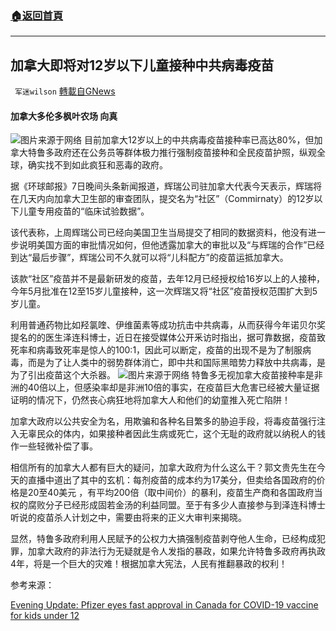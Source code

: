 ###  [:house:返回首頁](https://github.com/ourhimalayas/txt)
---


## 加拿大即将对12岁以下儿童接种中共病毒疫苗
` 军迷wilson` [轉載自GNews](https://gnews.org/zh-hans/1580306/)

#### 加拿大多伦多枫叶农场 向真
![](https://assets.gnews.org/wp-content/uploads/2021/10/2C0A976B-0F43-426E-89D5-36F0F91645BF_1_201_a.jpeg)图片来源于网络
目前加拿大12岁以上的中共病毒疫苗接种率已高达80%，但加拿大特鲁多政府还在公务员等群体极力推行强制疫苗接种和全民疫苗护照，纵观全球，确实找不到如此疯狂和恶毒的政府。

据《环球邮报》7日晚间头条新闻报道，辉瑞公司驻加拿大代表今天表示，辉瑞将在几天内向加拿大卫生部的审查团队，提交名为“社区”（Commirnaty）的12岁以下儿童专用疫苗的“临床试验数据”。

该代表称，上周辉瑞公司已经向美国卫生当局提交了相同的数据资料，他没有进一步说明美国方面的审批情况如何，但他透露加拿大的审批以及“与辉瑞的合作”已经到达“最后步骤”，辉瑞公司不久就可以将“儿科配方”的疫苗运抵加拿大。

该款“社区”疫苗并不是最新研发的疫苗，去年12月已经授权给16岁以上的人接种，今年5月批准在12至15岁儿童接种，这一次辉瑞又将“社区”疫苗授权范围扩大到5岁儿童。

利用普通药物比如羟氯喹、伊维菌素等成功抗击中共病毒，从而获得今年诺贝尔奖提名的的医生泽连科博士，近日在接受媒体公开釆访时指出，据可靠数据，疫苗致死率和病毒致死率是惊人的100:1，因此可以断定，疫苗的出现不是为了制服病毒，而是为了让人类中的弱势群体消亡，即中共和国际黑暗势力释放中共病毒，是为了引出疫苗这个大杀器。
![](https://assets.gnews.org/wp-content/uploads/2021/10/截屏2021-10-07-下午10.21.33.png)图片来源于网络
特鲁多无视加拿大疫苗接种率是非洲的40倍以上，但感染率却是非洲10倍的事实，在疫苗巨大危害已经被大量证据证明的情况下，仍然丧心病狂地将加拿大人和他们的幼童推入死亡陷阱！

加拿大政府以公共安全为名，用欺骗和各种名目繁多的胁迫手段，将毒疫苗强行注入无辜民众的体内，如果接种者因此生病或死亡，这个无耻的政府就以纳税人的钱作一些轻微补偿了事。

相信所有的加拿大人都有巨大的疑问，加拿大政府为什么这么干？郭文贵先生在今天的直播中道出了其中的玄机：每剂疫苗的成本约为17美分，但卖给各国政府的价格是20至40美元 ，有平均200倍（取中间价）的暴利，疫苗生产商和各国政府当权的腐败分子已经形成固若金汤的利益同盟。至于有多少人直接参与到泽连科博士听说的疫苗杀人计划之中，需要由将来的正义大审判来揭晓。

显然，特鲁多政府利用人民赋予的公权力大搞强制疫苗剥夺他人生命，已经构成犯罪，加拿大政府的非法行为无疑就是令人发指的暴政，如果允许特鲁多政府再执政4年，将是一个巨大的灾难！根据加拿大宪法，人民有推翻暴政的权利！

参考来源：

[Evening Update: Pfizer eyes fast approval in Canada for COVID-19 vaccine for kids under 12](https://www.theglobeandmail.com/canada/article-evening-update-pfizer-eyes-fast-approval-in-canada-for-covid-19/)
